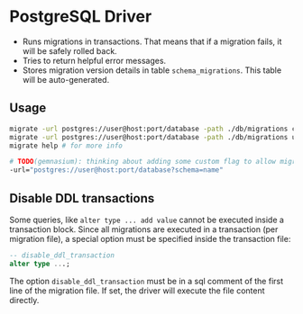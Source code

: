 # PostgreSQL Driver

* Runs migrations in transactions.
  That means that if a migration fails, it will be safely rolled back.
* Tries to return helpful error messages.
* Stores migration version details in table ``schema_migrations``.
  This table will be auto-generated.


## Usage

```bash
migrate -url postgres://user@host:port/database -path ./db/migrations create add_field_to_table
migrate -url postgres://user@host:port/database -path ./db/migrations up
migrate help # for more info

# TODO(gemnasium): thinking about adding some custom flag to allow migration within schemas:
-url="postgres://user@host:port/database?schema=name" 
```

## Disable DDL transactions

Some queries, like `alter type ... add value` cannot be executed inside a transaction block.
Since all migrations are executed in a transaction (per migration file), a special option must be specified inside the transaction file:

```sql
-- disable_ddl_transaction
alter type ...;
```
The option `disable_ddl_transaction` must be in a sql comment of the first line of the migration file.
If set, the driver will execute the file content directly.
